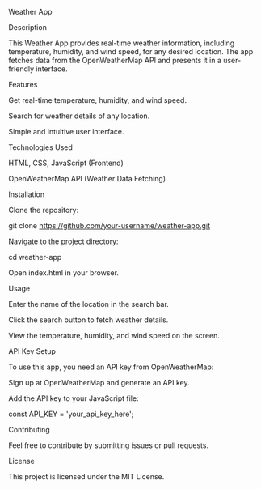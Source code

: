 Weather App

Description

This Weather App provides real-time weather information, including temperature, humidity, and wind speed, for any desired location. The app fetches data from the OpenWeatherMap API and presents it in a user-friendly interface.

Features

Get real-time temperature, humidity, and wind speed.

Search for weather details of any location.

Simple and intuitive user interface.

Technologies Used

HTML, CSS, JavaScript (Frontend)

OpenWeatherMap API (Weather Data Fetching)

Installation

Clone the repository:

git clone https://github.com/your-username/weather-app.git

Navigate to the project directory:

cd weather-app

Open index.html in your browser.

Usage

Enter the name of the location in the search bar.

Click the search button to fetch weather details.

View the temperature, humidity, and wind speed on the screen.

API Key Setup

To use this app, you need an API key from OpenWeatherMap:

Sign up at OpenWeatherMap and generate an API key.

Add the API key to your JavaScript file:

const API_KEY = 'your_api_key_here';

Contributing

Feel free to contribute by submitting issues or pull requests.

License

This project is licensed under the MIT License.
